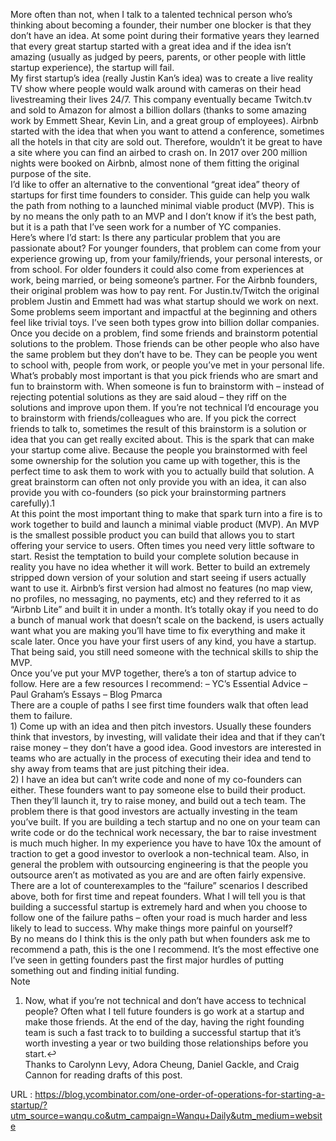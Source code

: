   More often than not, when I talk to a talented technical person who’s thinking about becoming a founder, their number one blocker is that they don’t have an idea. At some point during their formative years they learned that every great startup started with a great idea and if the idea isn’t amazing (usually as judged by peers, parents, or other people with little startup experience), the startup will fail.  
    My first startup’s idea (really Justin Kan’s idea) was to create a live reality TV show where people would walk around with cameras on their head livestreaming their lives 24/7. This company eventually became Twitch.tv and sold to Amazon for almost a billion dollars (thanks to some amazing work by Emmett Shear, Kevin Lin, and a great group of employees). Airbnb started with the idea that when you want to attend a conference, sometimes all the hotels in that city are sold out. Therefore, wouldn’t it be great to have a site where you can find an airbed to crash on. In 2017 over 200 million nights were booked on Airbnb, almost none of them fitting the original purpose of the site.  
    I’d like to offer an alternative to the conventional “great idea” theory of startups for first time founders to consider. This guide can help you walk the path from nothing to a launched minimal viable product (MVP). This is by no means the only path to an MVP and I don’t know if it’s the best path, but it is a path that I’ve seen work for a number of YC companies.  
    Here’s where I’d start: Is there any particular problem that you are passionate about? For younger founders, that problem can come from your experience growing up, from your family/friends, your personal interests, or from school. For older founders it could also come from experiences at work, being married, or being someone’s partner. For the Airbnb founders, their original problem was how to pay rent. For Justin.tv/Twitch the original problem Justin and Emmett had was what startup should we work on next. Some problems seem important and impactful at the beginning and others feel like trivial toys. I’ve seen both types grow into billion dollar companies.  
    Once you decide on a problem, find some friends and brainstorm potential solutions to the problem. Those friends can be other people who also have the same problem but they don’t have to be. They can be people you went to school with, people from work, or people you’ve met in your personal life. What’s probably most important is that you pick friends who are smart and fun to brainstorm with. When someone is fun to brainstorm with – instead of rejecting potential solutions as they are said aloud – they riff on the solutions and improve upon them. If you’re not technical I’d encourage you to brainstorm with friends/colleagues who are. If you pick the correct friends to talk to, sometimes the result of this brainstorm is a solution or idea that you can get really excited about. This is the spark that can make your startup come alive. Because the people you brainstormed with feel some ownership for the solution you came up with together, this is the perfect time to ask them to work with you to actually build that solution. A great brainstorm can often not only provide you with an idea, it can also provide you with co-founders (so pick your brainstorming partners carefully).1  
    At this point the most important thing to make that spark turn into a fire is to work together to build and launch a minimal viable product (MVP). An MVP is the smallest possible product you can build that allows you to start offering your service to users. Often times you need very little software to start. Resist the temptation to build your complete solution because in reality you have no idea whether it will work. Better to build an extremely stripped down version of your solution and start seeing if users actually want to use it. Airbnb’s first version had almost no features (no map view, no profiles, no messaging, no payments, etc) and they referred to it as “Airbnb Lite” and built it in under a month. It’s totally okay if you need to do a bunch of manual work that doesn’t scale on the backend, is users actually want what you are making you’ll have time to fix everything and make it scale later. Once you have your first users of any kind, you have a startup. That being said, you still need someone with the technical skills to ship the MVP.  
    Once you’ve put your MVP together, there’s a ton of startup advice to follow. Here are a few resources I recommend:
– YC’s Essential Advice
– Paul Graham’s Essays
– Blog Pmarca  
    There are a couple of paths I see first time founders walk that often lead them to failure.  
    1) Come up with an idea and then pitch investors.
Usually these founders think that investors, by investing, will validate their idea and that if they can’t raise money – they don’t have a good idea. Good investors are interested in teams who are actually in the process of executing their idea and tend to shy away from teams that are just pitching their idea.  
    2) I have an idea but can’t write code and none of my co-founders can either.
These founders want to pay someone else to build their product. Then they’ll launch it, try to raise money, and build out a tech team. The problem there is that good investors are actually investing in the team you’ve built. If you are building a tech startup and no one on your team can write code or do the technical work necessary, the bar to raise investment is much much higher. In my experience you have to have 10x the amount of traction to get a good investor to overlook a non-technical team. Also, in general the problem with outsourcing engineering is that the people you outsource aren’t as motivated as you are and are often fairly expensive.  
    There are a lot of counterexamples to the “failure” scenarios I described above, both for first time and repeat founders. What I will tell you is that building a successful startup is extremely hard and when you choose to follow one of the failure paths – often your road is much harder and less likely to lead to success. Why make things more painful on yourself?  
    By no means do I think this is the only path but when founders ask me to recommend a path, this is the one I recommend. It’s the most effective one I’ve seen in getting founders past the first major hurdles of putting something out and finding initial funding.  
    Note
1. Now, what if you’re not technical and don’t have access to technical people? Often what I tell future founders is go work at a startup and make those friends. At the end of the day, having the right founding team is such a fast track to to building a successful startup that it’s worth investing a year or two building those relationships before you start.↩  
    Thanks to Carolynn Levy, Adora Cheung, Daniel Gackle, and Craig Cannon for reading drafts of this post.  
    
  URL : https://blog.ycombinator.com/one-order-of-operations-for-starting-a-startup/?utm_source=wanqu.co&utm_campaign=Wanqu+Daily&utm_medium=website